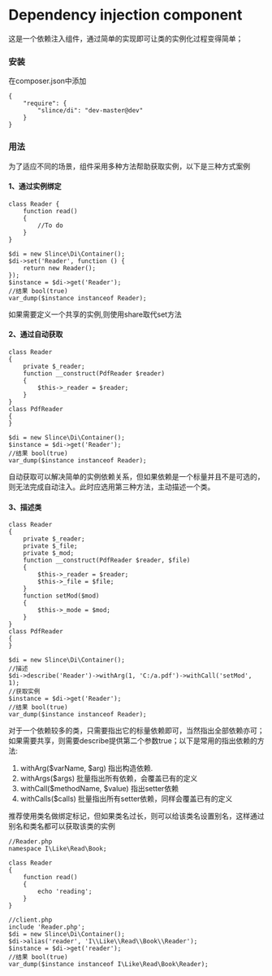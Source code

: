 # Dependency injection component

这是一个依赖注入组件，通过简单的实现即可让类的实例化过程变得简单；

### 安装

在composer.json中添加

    {
        "require": {
            "slince/di": "dev-master@dev"
        }
    }

### 用法

为了适应不同的场景，组件采用多种方法帮助获取实例，以下是三种方式案例

#### 1、通过实例绑定

    class Reader {
        function read()
        {
            //To do
        } 
    }

    $di = new Slince\Di\Container();
    $di->set('Reader', function () {
        return new Reader(); 
    });
    $instance = $di->get('Reader');
    //结果 bool(true)
    var_dump($instance instanceof Reader);

如果需要定义一个共享的实例,则使用share取代set方法

#### 2、通过自动获取

    class Reader 
    {
        private $_reader; 
        function __construct(PdfReader $reader)
        {
            $this->_reader = $reader;
        } 
    }
    class PdfReader
    {
    }

    $di = new Slince\Di\Container();
    $instance = $di->get('Reader');
    //结果 bool(true)
    var_dump($instance instanceof Reader);

自动获取可以解决简单的实例依赖关系，但如果依赖是一个标量并且不是可选的，则无法完成自动注入。此时应选用第三种方法，主动描述一个类。

#### 3、描述类

    class Reader 
    {
	    private $_reader;
        private $_file;
        private $_mod;
        function __construct(PdfReader $reader, $file)
        {
            $this->_reader = $reader;
            $this->_file = $file;
        }
        function setMod($mod)
        {
       	    $this->_mode = $mod;
        }
    }
    class PdfReader
    {
    }

    $di = new Slince\Di\Container();
    //描述
    $di->describe('Reader')->withArg(1, 'C:/a.pdf')->withCall('setMod', 1);
    //获取实例
    $instance = $di->get('Reader');
    //结果 bool(true)
    var_dump($instance instanceof Reader);

对于一个依赖较多的类，只需要指出它的标量依赖即可，当然指出全部依赖亦可；如果需要共享，则需要describe提供第二个参数true；以下是常用的指出依赖的方法:

1. withArg($varName, $arg) 指出构造依赖. 
2. withArgs($args) 批量指出所有依赖，会覆盖已有的定义
3. withCall($methodName, $value) 指出setter依赖
4. withCalls($calls) 批量指出所有setter依赖，同样会覆盖已有的定义

推荐使用类名做绑定标记，但如果类名过长，则可以给该类名设置别名，这样通过别名和类名都可以获取该类的实例

    //Reader.php
    namespace I\Like\Read\Book;

    class Reader 
    {
        function read()
        {
       	    echo 'reading';
        }
    }

    //client.php
    include 'Reader.php';
    $di = new Slince\Di\Container();
    $di->alias('reader', 'I\\Like\\Read\\Book\\Reader');
    $instance = $di->get('reader');
    //结果 bool(true)
    var_dump($instance instanceof I\Like\Read\Book\Reader); 



